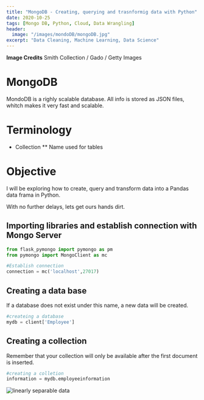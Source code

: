 ```yaml
---
title: "MongoDB - Creating, querying and trasnformig data with Python"
date: 2020-10-25
tags: [Mongo DB, Python, Cloud, Data Wrangling]
header:
  image: "/images/mondoDB/mongoDB.jpg"
excerpt: "Data Cleaning, Machine Learning, Data Science"
---
```

**Image Credits** Smith Collection / Gado / Getty Images


# MongoDB

MondoDB is a righly scalable database. All info is stored as JSON files, whitch makes it very fast and scalable.

# Terminology
* Collection
** Name used for tables

# Objective

I will be exploring how to create, query and transform data into a Pandas data frama in Python.

With no further delays, lets get ours hands dirt.

## Importing libraries and establish connection with Mongo Server

```python
from flask_pymongo import pymongo as pm
from pymongo import MongoClient as mc

#Establish connection
connection = mc('localhost',27017)
```

## Creating a data base
If a database does not exist under this name, a new data will be created.

```python
#createing a database
mydb = client['Employee']
```

## Creating a collection
Remember that your collection will only be available after the first document is inserted.

```python
#creating a colletion 
information = mydb.employeeinformation
```


<img src="{{ site.url }}{{ site.baseurl }}/images/mongoDB/1.jpg" alt="linearly separable data">




